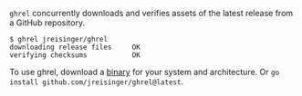 `ghrel` concurrently downloads and verifies assets of the latest release from a GitHub repository.

```
$ ghrel jreisinger/ghrel
downloading release files     OK
verifying checksums           OK
```

To use ghrel, download a [binary](https://github.com/jreisinger/ghrel/releases) for your system and architecture. Or `go install github.com/jreisinger/ghrel@latest`.
